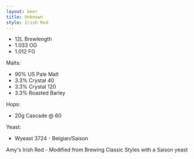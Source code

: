```yaml
---
layout: beer
title: Unknown
style: Irish Red
---
```

* 12L Brewlength
* 1\.033 OG
* 1\.012 FG

Malts:
* 90% US Pale Malt
* 3\.3% Crystal 40
* 3\.3% Crystal 120
* 3\.3% Roasted Barley

Hops:

* 20g Cascade @ 60

Yeast:

* Wyeast 3724 - Belgian/Saison

Amy's Irish Red - Modified from Brewing Classic Styles with a Saison yeast